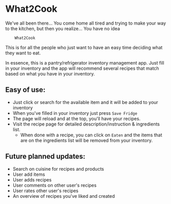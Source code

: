 # What2Cook

We've all been there... You come home all tired and trying to make your way to the kitchen, but then you realize... You have no idea

        What2Cook

This is for all the people who just want to have an easy time deciding what they want to eat.

In essence, this is a pantry/refrigerator inventory management app. Just fill in your inventory and the app will recommend several recipes that match based on what you have in your inventory.

## Easy of use:

- Just click or search for the available item and it will be added to your inventory
- When you've filled in your inventory just press `Save Fridge`
- The page will reload and at the top, you'll have your recipes.
- Visit the recipe page for detailed description/instruction & ingredients list.
  - When done with a recipe, you can click on `Eaten` and the items that are on the ingredients list will be removed from your inventory.

## Future planned updates:

- Search on cuisine for recipes and products
- User add items
- User adds recipes
- User comments on other user's recipes
- User rates other user's recipes
- An overview of recipes you've liked and created
